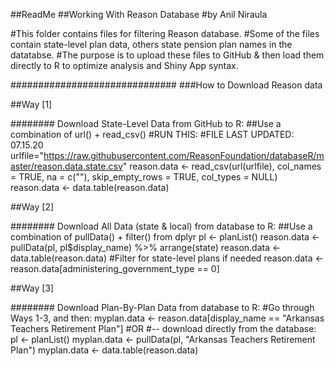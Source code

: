 ##ReadMe
##Working With Reason Database
#by Anil Niraula

#This folder contains files for filtering Reason database.
#Some of the files contain state-level plan data, others state pension plan names in the datatabse.
#The purpose is to upload these files to GitHub & then load them directly to R to optimize analysis and Shiny App syntax.

##############################
###How to Download Reason data

##Way [1]

######## Download State-Level Data from GitHub to R:
##Use a combination of url() + read_csv()
#RUN THIS:
#FILE LAST UPDATED: 07.15.20
urlfile="https://raw.githubusercontent.com/ReasonFoundation/databaseR/master/reason.data.state.csv"
reason.data <- read_csv(url(urlfile), col_names = TRUE, na = c(""), skip_empty_rows = TRUE, col_types = NULL)
reason.data <- data.table(reason.data)

##Way [2]

######## Download All Data (state & local) from database to R:
##Use a combination of pullData() + filter() from dplyr
pl <- planList()
reason.data <- pullData(pl, pl$display_name) %>% arrange(state)
reason.data <- data.table(reason.data)
#Filter for state-level plans if needed
reason.data <- reason.data[administering_government_type == 0]

##Way [3]

######## Download Plan-By-Plan Data from database to R:
#Go through Ways 1-3, and then:
myplan.data <- reason.data[display_name == "Arkansas Teachers Retirement Plan"]
#OR
#-- download directly from the database:
pl <- planList()
myplan.data <- pullData(pl, "Arkansas Teachers Retirement Plan")
myplan.data <- data.table(reason.data)
